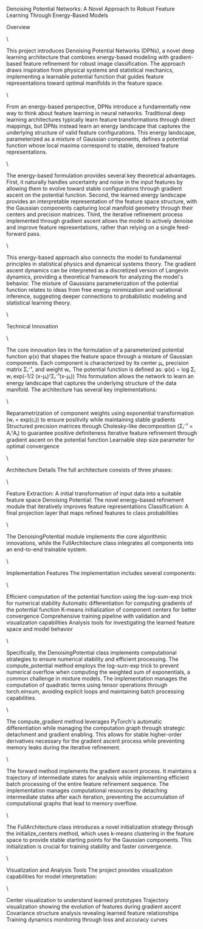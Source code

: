 Denoising Potential Networks: A Novel Approach to Robust Feature Learning Through Energy-Based Models



Overview

\

This project introduces Denoising Potential Networks (DPNs), a novel deep learning architecture that combines energy-based modeling with gradient-based feature refinement for robust image classification. The approach draws inspiration from physical systems and statistical mechanics, implementing a learnable potential function that guides feature representations toward optimal manifolds in the feature space.

\

From an energy-based perspective, DPNs introduce a fundamentally new way to think about feature learning in neural networks. Traditional deep learning architectures typically learn feature transformations through direct mappings, but DPNs instead learn an energy landscape that captures the underlying structure of valid feature configurations. This energy landscape, parameterized as a mixture of Gaussian components, defines a potential function whose local maxima correspond to stable, denoised feature representations.

\

The energy-based formulation provides several key theoretical advantages. First, it naturally handles uncertainty and noise in the input features by allowing them to evolve toward stable configurations through gradient ascent on the potential function. Second, the learned energy landscape provides an interpretable representation of the feature space structure, with the Gaussian components capturing local manifold geometry through their centers and precision matrices. Third, the iterative refinement process implemented through gradient ascent allows the model to actively denoise and improve feature representations, rather than relying on a single feed-forward pass.

\

This energy-based approach also connects the model to fundamental principles in statistical physics and dynamical systems theory. The gradient ascent dynamics can be interpreted as a discretized version of Langevin dynamics, providing a theoretical framework for analyzing the model's behavior. The mixture of Gaussians parameterization of the potential function relates to ideas from free energy minimization and variational inference, suggesting deeper connections to probabilistic modeling and statistical learning theory.

\

Technical Innovation

\

The core innovation lies in the formulation of a parameterized potential function φ(x) that shapes the feature space through a mixture of Gaussian components. Each component is characterized by its center μᵢ, precision matrix Σᵢ⁻¹, and weight wᵢ. The potential function is defined as:
φ(x) = log Σᵢ wᵢ exp(-1/2 (x-μᵢ)ᵀΣᵢ⁻¹(x-μᵢ))
This formulation allows the network to learn an energy landscape that captures the underlying structure of the data manifold. The architecture has several key implementations:

\

Reparametrization of component weights using exponential transformation (wᵢ = exp(cᵢ)) to ensure positivity while maintaining stable gradients
Structured precision matrices through Cholesky-like decomposition (Σᵢ⁻¹ = AᵢᵀAᵢ) to guarantee positive definiteness
Iterative feature refinement through gradient ascent on the potential function
Learnable step size parameter for optimal convergence

\

Architecture Details
The full architecture consists of three phases:

\

Feature Extraction: A initial transformation of input data into a suitable feature space
Denoising Potential: The novel energy-based refinement module that iteratively improves feature representations
Classification: A final projection layer that maps refined features to class probabilities

\

The DenoisingPotential module implements the core algorithmic innovations, while the FullArchitecture class integrates all components into an end-to-end trainable system.

\

Implementation Features
The implementation includes several components:

\

Efficient computation of the potential function using the log-sum-exp trick for numerical stability
Automatic differentiation for computing gradients of the potential function
K-means initialization of component centers for better convergence
Comprehensive training pipeline with validation and visualization capabilities
Analysis tools for investigating the learned feature space and model behavior

\

Specifically, the DenoisingPotential class implements computational strategies to ensure numerical stability and efficient processing. The compute_potential method employs the log-sum-exp trick to prevent numerical overflow when computing the weighted sum of exponentials, a common challenge in mixture models. The implementation  manages the computation of quadratic terms using tensor operations through torch.einsum, avoiding explicit loops and maintaining batch processing capabilities.

\

The compute_gradient method leverages PyTorch's automatic differentiation while  managing the computation graph through strategic detachment and gradient enabling. This allows for stable higher-order derivatives necessary for the gradient ascent process while preventing memory leaks during the iterative refinement.

\

The forward method implements the gradient ascent process. It maintains a trajectory of intermediate states for analysis while implementing efficient batch processing of the entire feature refinement sequence. The implementation manages computational resources by detaching intermediate states after each iteration, preventing the accumulation of computational graphs that lead to memory overflow.

\

The FullArchitecture class introduces a novel initialization strategy through the initialize_centers method, which uses k-means clustering in the feature space to provide stable starting points for the Gaussian components. This initialization is crucial for training stability and faster convergence.

\

Visualization and Analysis Tools
The project provides visualization capabilities for model interpretation:

\

Center visualization to understand learned prototypes
Trajectory visualization showing the evolution of features during gradient ascent
Covariance structure analysis revealing learned feature relationships
Training dynamics monitoring through loss and accuracy curves



